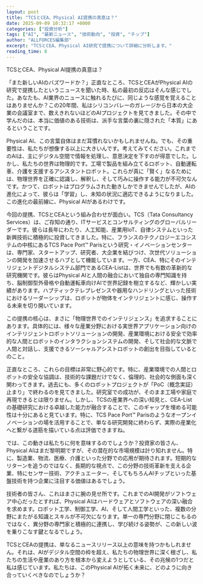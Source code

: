 ```yaml
---
layout: post
title: "TCSとCEA、Physical AI提携の真意は？"
date: 2025-09-09 10:32:17 +0000
categories: ["投資分析"]
tags: ["AI", "最新ニュース", "技術動向", "投資", "チップ"]
author: "ALLFORCES編集部"
excerpt: "TCSとCEA、Physical AI研究で提携について詳細に分析します。"
reading_time: 8
---
```


TCSとCEA、Physical AI提携の真意は？

「また新しいAIのバズワードか？」正直なところ、TCSとCEAがPhysical AIの研究で提携したというニュースを聞いた時、私の最初の反応はそんな感じでした。あなたも、AI業界のニュースに触れるたびに、同じような感覚を覚えることはありませんか？この20年間、私はシリコンバレーのガレージから日本の大企業の会議室まで、数えきれないほどのAIプロジェクトを見てきました。その中で学んだのは、本当に価値のある技術は、派手な言葉の裏に隠された「本質」にあるということです。

Physical AI、この言葉自体はまだ耳慣れないかもしれませんね。でも、その重要性は、私たちが想像する以上に大きいんです。考えてみてください。これまでのAIは、主にデジタル空間で情報を処理し、意思決定を下すのが得意でした。しかし、私たちの世界は物理的です。工場で製品を組み立てるロボット、自動運転車、介護を支援するアシスタントロボット。これらが真に「賢く」なるためには、物理世界を正確に認識し、解釈し、そして巧みに操作する能力が不可欠なんです。かつて、ロボットはプログラムされた動きしかできませんでしたが、AIの進化によって、彼らは「学習」し、未知の状況に適応できるようになりました。この進化の最前線に、Physical AIがあるわけです。

今回の提携、TCSとCEAという組み合わせが面白い。TCS（Tata Consultancy Services）は、ご存知の通り、ITサービスとコンサルティングのグローバルリーダーです。彼らは長年にわたり、人工知能、産業用IoT、自律システムといった新興技術に積極的に投資してきました。特に、フランスのテクノロジーエコシステムの中核にあるTCS Pace Port™ Parisという研究・イノベーションセンターは、専門家、スタートアップ、研究者、大企業を結びつけ、次世代ソリューションの開発を加速させるハブとして機能しています。一方、CEA、特にそのインテリジェントデジタルシステム部門であるCEA-Listは、世界でも有数の革新的な研究機関です。彼らはPhysical AIと人間の融合において独自の専門知識を持ち、脳制御型外骨格や自動運転車向けAIで世界記録を樹立するなど、輝かしい実績があります。ハプティックテレプレゼンスや器用なハンドリングといった技術におけるリーダーシップは、ロボットが物体をインテリジェントに感じ、操作する未来を切り開いています。

この提携の核心は、まさに「物理世界でのインテリジェンス」を追求することにあります。具体的には、様々な産業分野における実世界アプリケーション向けのインテリジェントロボットソリューションの開発、産業環境における安全で効率的な人間とロボットのインタラクションシステムの開発、そして社会的な文脈で人間と対話し、支援できるソーシャルアシストロボットの創出を目指しているとのこと。

正直なところ、これらの目標は非常に野心的です。特に、産業環境での人間とロボットの安全な協調は、技術的な課題だけでなく、倫理的、社会的な側面も深く関わってきます。過去にも、多くのロボットプロジェクトが「PoC（概念実証）止まり」で終わるのを見てきました。研究室での成功が、そのまま工場や家庭で再現できるとは限りません。しかし、TCSの産業界への深い知見と、CEA-Listの基礎研究における卓越した能力が融合することで、このギャップを埋める可能性は十分にあると見ています。特に、TCS Pace Port™ Parisのようなオープンイノベーションの場を活用することで、単なる研究開発に終わらず、実際の産業化へと繋がる道筋を描いている点は評価できますね。

では、この動きは私たちに何を意味するのでしょうか？投資家の皆さん、Physical AIはまだ黎明期ですが、その潜在的な市場規模は計り知れません。特に、製造業、物流、医療、介護といった分野での応用が期待されます。短期的なリターンを追うのではなく、長期的な視点で、この分野の技術革新を支える企業、特にセンサー技術、アクチュエーター、そしてもちろんAIチップといった基盤技術を持つ企業に注目する価値はあるでしょう。

技術者の皆さん、これはまさに腕の見せ所です。これまでのAI開発がソフトウェア中心だったとすれば、Physical AIはハードウェアとソフトウェアの深い融合を求めます。ロボット工学、制御工学、AI、そして人間工学といった、複数の分野にまたがる知識とスキルが不可欠になります。単一の専門分野に閉じこもるのではなく、異分野の専門家と積極的に連携し、学び続ける姿勢が、この新しい波を乗りこなす鍵となるでしょう。

TCSとCEAの提携は、単なるニュースリリース以上の意味を持つかもしれません。それは、AIがデジタル空間の枠を超え、私たちの物理世界に深く根ざし、私たちの生活や産業のあり方を根本から変えようとしている、その兆候の1つだと私は感じています。私たちは、このPhysical AIが拓く未来に、どのように向き合っていくべきなのでしょうか？

